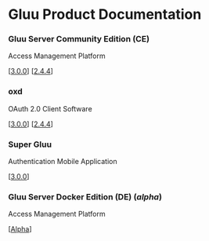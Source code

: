 # Gluu Product Documentation

### Gluu Server Community Edition (CE) 
Access Management Platform
		
<!-- [[Latest](./ce/3.0.1)]		[[3.0.0](./ce/3.0.0)] 		[[2.4.4](./ce/2.4.4)] --> 
[[3.0.0](./ce/3.0.0)] 		[[2.4.4](./ce/2.4.4)]

### oxd 
OAuth 2.0 Client Software

<!-- [[Latest](./oxd/latest)]  [[3.0.0](./oxd/3.0.0)]     [[2.4.4](./oxd/2.4.4)] -->
[[3.0.0](./oxd/3.0.0)]     [[2.4.4](./oxd/2.4.4)]

### Super Gluu 
Authentication Mobile Application

[[3.0.0](./supergluu/3.0.0)]


### Gluu Server Docker Edition (DE) (*alpha*)
Access Management Platform  

[[Alpha](./de/alpha)]


